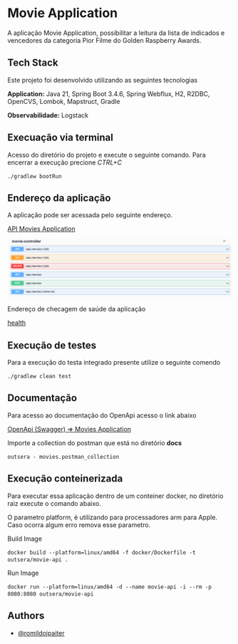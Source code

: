 
# Movie Application

A aplicação Movie Application, possibilitar a leitura da lista de indicados e vencedores da categoria Pior Filme do Golden Raspberry Awards.

## Tech Stack

Este projeto foi desenvolvido utilizando as seguintes tecnologias

**Application:** Java 21, Spring Boot 3.4.6, Spring Webflux, H2, R2DBC, OpenCVS, Lombok, Mapstruct,  Gradle

**Observabilidade:** Logstack


## Execuação via terminal

Acesso do diretório do projeto e execute o seguinte comando. Para encerrar a execução precione *CTRL+C*

```
./gradlew bootRun 
```

## Endereço da aplicação

A aplicação pode ser acessada pelo seguinte endereço.

[API Movies Application](http://localhost:8080/movie/api/movies)


![img.png](img.png)


Endereço de checagem de saúde da aplicação

[health](http://localhost:8080/movie/actuator/health)


## Execução de testes

Para a execução do testa integrado presente utilize o seguinte comendo

```
./gradlew clean test
```

## Documentação

Para acesso ao documentação do OpenApi acesso o link abaixo

[OpenApi (Swagger) => Movies Application](http://localhost:8080/movie/docs.html)

Importe a collection do postman que está no diretório **docs**

```
outsera - movies.postman_collection
```


## Execução conteinerizada

Para executar essa aplicação dentro de um conteiner docker, no diretório raiz execute o comando abaixo.

O parametro platform, é utilizando para processadores arm para Apple. Caso ocorra algum erro remova esse parametro.

Build Image
```
docker build --platform=linux/amd64 -f docker/Dockerfile -t outsera/movie-api .
```

Run Image
```
docker run --platform=linux/amd64 -d --name movie-api -i --rm -p 8080:8080 outsera/movie-api
```
## Authors

- [@romildojpaiter](https://www.github.com/romildojpaiter)

